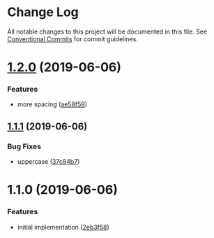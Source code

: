 # Change Log

All notable changes to this project will be documented in this file.
See [Conventional Commits](https://conventionalcommits.org) for commit guidelines.

# [1.2.0](https://github.com/havenchyk/lerna-try/compare/@havenchyk/beta@1.1.1...@havenchyk/beta@1.2.0) (2019-06-06)


### Features

* more spacing ([ae58f59](https://github.com/havenchyk/lerna-try/commit/ae58f59))





## [1.1.1](https://github.com/havenchyk/lerna-try/compare/@havenchyk/beta@1.1.0...@havenchyk/beta@1.1.1) (2019-06-06)


### Bug Fixes

* uppercase ([37c84b7](https://github.com/havenchyk/lerna-try/commit/37c84b7))





# 1.1.0 (2019-06-06)


### Features

* initial implementation ([2eb3f58](https://github.com/havenchyk/lerna-try/commit/2eb3f58))

